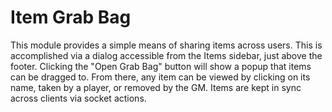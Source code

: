 # Item Grab Bag

This module provides a simple means of sharing items across users. This is accomplished via a dialog accessible from the Items sidebar, just above the footer. Clicking the "Open Grab Bag" button will show a popup that items can be dragged to. From there, any item can be viewed by clicking on its name, taken by a player, or removed by the GM. Items are kept in sync across clients via socket actions.
